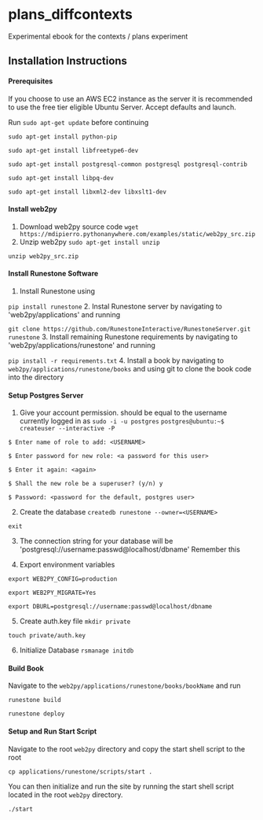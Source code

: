 # plans_diffcontexts
Experimental ebook for the contexts / plans experiment

## Installation Instructions

#### Prerequisites

If you choose to use an AWS EC2 instance as the server it is recommended to use the free tier eligible Ubuntu Server.
Accept defaults and launch. 

Run `sudo apt-get update` before continuing

`sudo apt-get install python-pip`

`sudo apt-get install libfreetype6-dev`

`sudo apt-get install postgresql-common postgresql postgresql-contrib`

`sudo apt-get install libpq-dev`

`sudo apt-get install libxml2-dev libxslt1-dev`

#### Install web2py

1. Download web2py source code
`wget https://mdipierro.pythonanywhere.com/examples/static/web2py_src.zip`
2. Unzip web2py
`sudo apt-get install unzip`

`unzip web2py_src.zip`

#### Install Runestone Software

1. Install Runestone using

  `pip install runestone`
2. Instal Runestone server by navigating to 'web2py/applications' and running

  `git clone https://github.com/RunestoneInteractive/RunestoneServer.git runestone`
3. Install remaining Runestone requirements by navigating to 'web2py/applications/runestone' and running

  `pip install -r requirements.txt`
4. Install a book by navigating to `web2py/applications/runestone/books` and using git to clone the book code into the directory

#### Setup Postgres Server

1. Give your account permission. <USERNAME> should be equal to the username currently logged in as
  `sudo -i -u postgres`
`postgres@ubuntu:~$ createuser --interactive -P`
  
`$ Enter name of role to add: <USERNAME>`

`$ Enter password for new role: <a password for this user>`

`$ Enter it again: <again>`

`$ Shall the new role be a superuser? (y/n) y`

`$ Password: <password for the default, postgres user>`

2. Create the database 
`createdb runestone --owner=<USERNAME>`
  
  `exit`

3. The connection string for your database will be 'postgresql://username:passwd@localhost/dbname' Remember this

4. Export environment variables

`export WEB2PY_CONFIG=production`

`export WEB2PY_MIGRATE=Yes`

`export DBURL=postgresql://username:passwd@localhost/dbname`

5. Create auth.key file
`mkdir private`

`touch private/auth.key`

6. Initialize Database
`rsmanage initdb`

#### Build Book
Navigate to the `web2py/applications/runestone/books/bookName` and run

`runestone build`

`runestone deploy`

#### Setup and Run Start Script

Navigate to the root `web2py` directory and copy the start shell script to the root

`cp applications/runestone/scripts/start .`

You can then initialize and run the site by running the start shell script located in the root `web2py` directory.

`./start`





